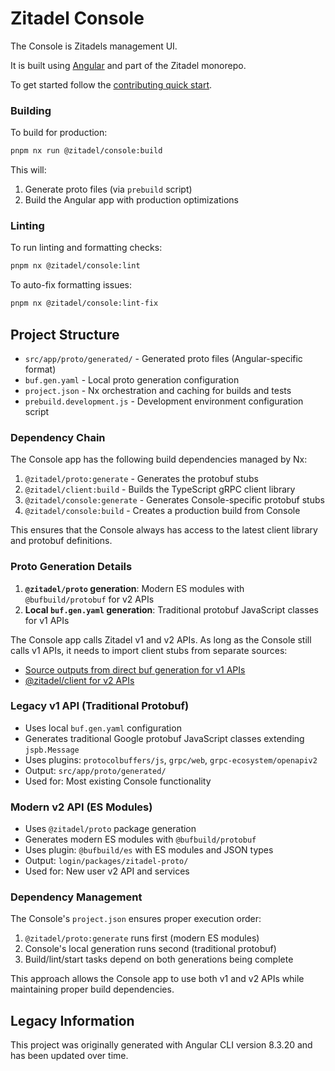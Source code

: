 # Zitadel Console

The Console is Zitadels management UI.

It is built using [Angular](https://angular.dev/) and part of the Zitadel monorepo.

To get started follow the [contributing quick start](../CONTRIBUTING.md#console).

### Building

To build for production:

```bash
pnpm nx run @zitadel/console:build
```

This will:

1. Generate proto files (via `prebuild` script)
2. Build the Angular app with production optimizations

### Linting

To run linting and formatting checks:

```bash
pnpm nx @zitadel/console:lint
```

To auto-fix formatting issues:

```bash
pnpm nx @zitadel/console:lint-fix
```

## Project Structure

- `src/app/proto/generated/` - Generated proto files (Angular-specific format)
- `buf.gen.yaml` - Local proto generation configuration
- `project.json` - Nx orchestration and caching for builds and tests
- `prebuild.development.js` - Development environment configuration script

### Dependency Chain

The Console app has the following build dependencies managed by Nx:

1. `@zitadel/proto:generate` - Generates the protobuf stubs
2. `@zitadel/client:build` - Builds the TypeScript gRPC client library
3. `@zitadel/console:generate` - Generates Console-specific protobuf stubs
4. `@zitadel/console:build` - Creates a production build from Console

This ensures that the Console always has access to the latest client library and protobuf definitions.


### Proto Generation Details

1. **`@zitadel/proto` generation**: Modern ES modules with `@bufbuild/protobuf` for v2 APIs
2. **Local `buf.gen.yaml` generation**: Traditional protobuf JavaScript classes for v1 APIs

The Console app calls Zitadel v1 and v2 APIs.
As long as the Console still calls v1 APIs, it needs to import client stubs from separate sources:
- [Source outputs from direct buf generation for v1 APIs](#v1-stubs)
- [@zitadel/client for v2 APIs](#v2-stubs)

### <a name="v1-stubs"></a>Legacy v1 API (Traditional Protobuf)

- Uses local `buf.gen.yaml` configuration
- Generates traditional Google protobuf JavaScript classes extending `jspb.Message`
- Uses plugins: `protocolbuffers/js`, `grpc/web`, `grpc-ecosystem/openapiv2`
- Output: `src/app/proto/generated/`
- Used for: Most existing Console functionality

### <a name="v2-stubs"></a>Modern v2 API (ES Modules)

- Uses `@zitadel/proto` package generation
- Generates modern ES modules with `@bufbuild/protobuf`
- Uses plugin: `@bufbuild/es` with ES modules and JSON types
- Output: `login/packages/zitadel-proto/`
- Used for: New user v2 API and services

### Dependency Management

The Console's `project.json` ensures proper execution order:

1. `@zitadel/proto:generate` runs first (modern ES modules)
2. Console's local generation runs second (traditional protobuf)
3. Build/lint/start tasks depend on both generations being complete

This approach allows the Console app to use both v1 and v2 APIs while maintaining proper build dependencies.

## Legacy Information

This project was originally generated with Angular CLI version 8.3.20 and has been updated over time.
